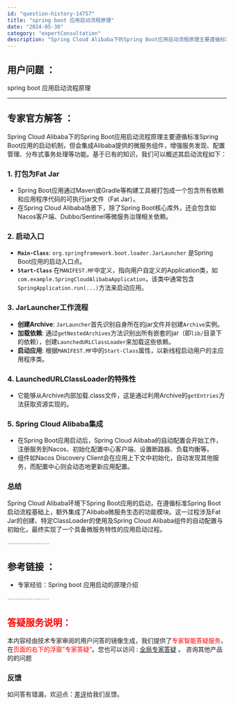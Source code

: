 ```yaml
---
id: "question-history-14757"
title: "spring boot 应用启动流程原理"
date: "2024-05-30"
category: "expertConsultation"
description: "Spring Cloud Alibaba下的Spring Boot应用启动流程原理主要遵循标准Spring Boot应用的启动机制，但会集成Alibaba提供的微服务组件，增强服务发现、配置管理、分布式事务处理等功能。基于已有的知识，我们可以概述其启动流程如下：### 1. **打包为Fat Jar"
---
```


## 用户问题 ： 
 spring boot 应用启动流程原理  

---------------
## 专家官方解答 ：

Spring Cloud Alibaba下的Spring Boot应用启动流程原理主要遵循标准Spring Boot应用的启动机制，但会集成Alibaba提供的微服务组件，增强服务发现、配置管理、分布式事务处理等功能。基于已有的知识，我们可以概述其启动流程如下：

### 1. **打包为Fat Jar**
- Spring Boot应用通过Maven或Gradle等构建工具被打包成一个包含所有依赖和应用程序代码的可执行jar文件（Fat Jar）。
- 在Spring Cloud Alibaba场景下，除了Spring Boot核心库外，还会包含如Nacos客户端、Dubbo/Sentinel等微服务治理相关依赖。

### 2. **启动入口**
- **`Main-Class`**: `org.springframework.boot.loader.JarLauncher` 是Spring Boot应用的启动入口点。
- **`Start-Class`** 在`MANIFEST.MF`中定义，指向用户自定义的Application类，如`com.example.SpringCloudAlibabaApplication`，该类中通常包含`SpringApplication.run(...)`方法来启动应用。

### 3. **JarLauncher工作流程**
- **创建Archive**: `JarLauncher`首先识别自身所在的jar文件并创建`Archive`实例。
- **加载依赖**: 通过`getNestedArchives`方法识别出所有嵌套的jar（即`lib/`目录下的依赖），创建`LaunchedURLClassLoader`来加载这些依赖。
- **启动应用**: 根据`MANIFEST.MF`中的`Start-Class`属性，以新线程启动用户的主应用程序类。

### 4. **LaunchedURLClassLoader的特殊性**
- 它能够从Archive内部加载.class文件，这是通过利用Archive的`getEntries`方法获取资源实现的。

### 5. **Spring Cloud Alibaba集成**
- 在Spring Boot应用启动后，Spring Cloud Alibaba的自动配置会开始工作，注册服务到Nacos、初始化配置中心客户端、设置断路器、负载均衡等。
- 组件如Nacos Discovery Client会在应用上下文中初始化，自动发现其他服务，而配置中心则会动态地更新应用配置。

### 总结
Spring Cloud Alibaba环境下Spring Boot应用的启动，在遵循标准Spring Boot启动流程基础上，额外集成了Alibaba微服务生态的功能模块。这一过程涉及Fat Jar的创建、特定ClassLoader的使用及Spring Cloud Alibaba组件的自动配置与初始化，最终实现了一个具备微服务特性的应用启动过程。


<font color="#949494">---------------</font> 


## 参考链接 ：

* 专家经验：Spring boot 应用启动的原理介绍 


 <font color="#949494">---------------</font> 
 


## <font color="#FF0000">答疑服务说明：</font> 

本内容经由技术专家审阅的用户问答的镜像生成，我们提供了<font color="#FF0000">专家智能答疑服务</font>，在<font color="#FF0000">页面的右下的浮窗”专家答疑“</font>。您也可以访问 : [全局专家答疑](https://answer.opensource.alibaba.com/docs/intro) 。 咨询其他产品的的问题

### 反馈
如问答有错漏，欢迎点：[差评](https://ai.nacos.io/user/feedbackByEnhancerGradePOJOID?enhancerGradePOJOId=14759)给我们反馈。
